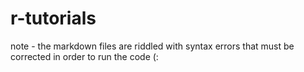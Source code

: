 # r-tutorials

note - the markdown files are riddled with syntax errors that must be corrected in order to run the code (:
